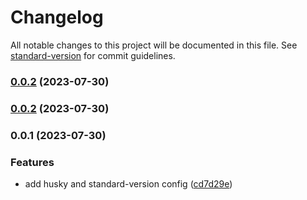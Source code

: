 # Changelog

All notable changes to this project will be documented in this file. See [standard-version](https://github.com/conventional-changelog/standard-version) for commit guidelines.

### [0.0.2](https://github.com/badawi1713/intilink-dashboard/compare/v0.0.1...v0.0.2) (2023-07-30)

### [0.0.2](https://github.com/badawi1713/intilink-dashboard/compare/v0.0.1...v0.0.2) (2023-07-30)

### 0.0.1 (2023-07-30)

### Features

- add husky and standard-version config ([cd7d29e](https://github.com/badawi1713/intilink-dashboard/commit/cd7d29ea572636b4f07963f3e1e3965ea114d2f6))
